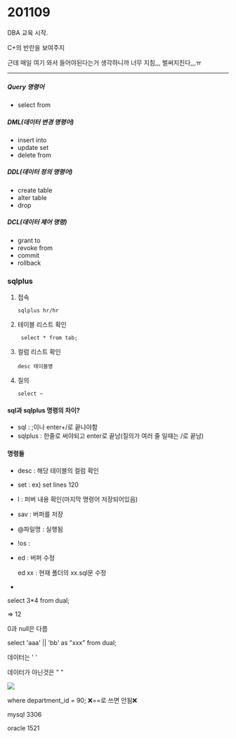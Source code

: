 # 201109

DBA 교육 시작.

C+의 반란을 보여주지

근데 매일 여기 와서 들어야된다는거 생각하니까 너무 지침,,, 벌써지친다,,,ㅠ

<hr>



##### Query 명령어

- select from

##### DML(데이터 변경 명령어)

- insert into
- update set
- delete from

##### DDL(데이터 정의 명령어)

- create table
- alter table
- drop

##### DCL(데이터 제어 명령)

- grant to
- revoke from
- commit 
- rollback





### sqlplus

1. 접속

   ```sqlplus hr/hr```

2. 테이블 리스트 확인

   ``` select * from tab;```

3. 컬럼 리스트 확인

   ```desc 테이블명```

4. 질의

   ```select ~```



#### sql과 sqlplus 명령의 차이?

- sql : ;이나 enter+/로 끝나야함 
- sqlplus : 한줄로 써야되고 enter로 끝남(질의가 여러 줄 일때는 /로 끝남)



#### 명령들

- desc : 해당 테이블의 컬럼 확인

- set : ex) set lines 120

- l : 퍼버 내용 확인(마지막 명령어 저장되어있음)

- sav : 버퍼를 저장

- @파일명 : 실행됨

- !os : 

- ed : 버퍼 수정

  ed xx : 현재 폴더의 xx.sql문 수정

- 



select 3*4 from dual;

=> 12



0과 null은 다름



select 'aaa' || 'bb' as "xxx" from dual;

데이터는  '   '

데이터가 아닌것은  "   "

<img src="https://user-images.githubusercontent.com/24339310/98512778-3261ff80-22aa-11eb-9b10-a97019a66b42.PNG">



where department_id = 90; ❌==로 쓰면 안됨❌



mysql 3306

oracle 1521

